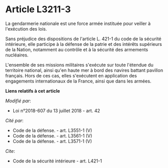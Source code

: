 # Article L3211-3

La gendarmerie nationale est une force armée instituée pour veiller à l'exécution des lois.

Sans préjudice des dispositions de l'article L. 421-1 du code de la sécurité intérieure, elle participe à la défense de la
patrie et des intérêts supérieurs de la Nation, notamment au contrôle et à la sécurité des armements nucléaires.

L'ensemble de ses missions militaires s'exécute sur toute l'étendue du territoire national, ainsi qu'en haute mer à bord des
navires battant pavillon français. Hors de ces cas, elles s'exécutent en application des engagements internationaux de la
France, ainsi que dans les armées.

**Liens relatifs à cet article**

_Modifié par_:

  - Loi n°2018-607 du 13 juillet 2018 - art. 42

_Cité par_:

  - Code de la défense. - art. L3551-1 (V)
  - Code de la défense. - art. L3561-1 (V)
  - Code de la défense. - art. L3571-1 (V)

_Cite_:

  - Code de la sécurité intérieure - art. L421-1
